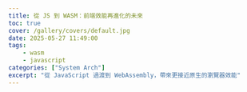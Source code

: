 ```yaml
---
title: 從 JS 到 WASM：前端效能再進化的未來
toc: true
cover: /gallery/covers/default.jpg
date: 2025-05-27 11:49:00
tags:
    - wasm
    - javascript
categories: ["System Arch"]
excerpt: "從 JavaScript 過渡到 WebAssembly，帶來更接近原生的瀏覽器效能"
---
```

